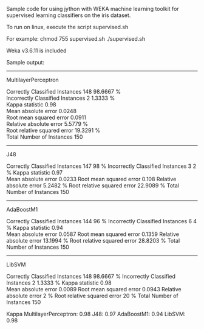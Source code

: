 
Sample code for using jython with WEKA machine learning toolkit
for supervised learning classifiers on the iris dataset.

To run on linux, execute the script supervised.sh

For example:
chmod 755 supervised.sh
./supervised.sh

Weka v3.6.11 is included

Sample output:

------------------------------------
MultilayerPerceptron

Correctly Classified Instances         148               98.6667 %  
Incorrectly Classified Instances         2                1.3333 %  
Kappa statistic                          0.98   
Mean absolute error                      0.0248  
Root mean squared error                  0.0911  
Relative absolute error                  5.5779 %  
Root relative squared error             19.3291 %  
Total Number of Instances              150  

------------------------------------
J48

Correctly Classified Instances         147               98      %
Incorrectly Classified Instances         3                2      %
Kappa statistic                          0.97  
Mean absolute error                      0.0233
Root mean squared error                  0.108 
Relative absolute error                  5.2482 %
Root relative squared error             22.9089 %
Total Number of Instances              150     

------------------------------------
AdaBoostM1

Correctly Classified Instances         144               96      %
Incorrectly Classified Instances         6                4      %
Kappa statistic                          0.94  
Mean absolute error                      0.0587
Root mean squared error                  0.1359
Relative absolute error                 13.1994 %
Root relative squared error             28.8203 %
Total Number of Instances              150     

------------------------------------
LibSVM

Correctly Classified Instances         148               98.6667 %
Incorrectly Classified Instances         2                1.3333 %
Kappa statistic                          0.98  
Mean absolute error                      0.0089
Root mean squared error                  0.0943
Relative absolute error                  2      %
Root relative squared error             20      %
Total Number of Instances              150     

Kappa
MultilayerPerceptron: 0.98
J48: 0.97
AdaBoostM1: 0.94
LibSVM: 0.98

